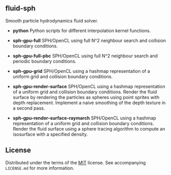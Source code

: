## fluid-sph

Smooth particle hydrodynamics fluid solver.

- **python** Python scripts for different interpolation kernel functions.

- **sph-gpu-full** SPH/OpenCL using full N^2 neighbour search and collision
boundary conditions.

- **sph-gpu-full-pbc** SPH/OpenCL using full N^2 neighbour search and periodic
boundary conditions.

- **sph-gpu-grid** SPH/OpenCL using a hashmap representation of a uniform
grid and collision boundary conditions.

- **sph-gpu-render-surface** SPH/OpenCL using a hashmap representation of a uniform
grid and collision boundary conditions.
Render the fluid surface by rendering the particles as spheres using point
sprites with depth replacement. Implement a naive smoothing of the depth texture
in a second pass.

- **sph-gpu-render-surface-raymarch** SPH/OpenCL using a hashmap representation of a uniform
grid and collision boundary conditions.
Render the fluid surface using a sphere tracing algorithm to compute an
isosurface with a specified density.

<!--
## References
## Acknowlegements
-->

## License

Distributed under the terms of the [MIT](https://choosealicense.com/licenses/mit/) license. See  accompanying `LICENSE.md` for more information.

